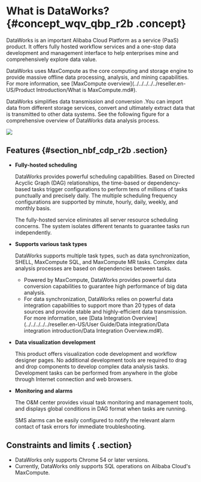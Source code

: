 # What is DataWorks? {#concept_wqv_qbp_r2b .concept}

DataWorks is an important Alibaba Cloud Platform as a service \(PaaS\) product. It offers fully hosted workflow services and a one-stop data development and management interface to help enterprises mine and comprehensively explore data value.

DataWorks uses MaxCompute as the core computing and storage engine to provide massive offline data processing, analysis, and mining capabilities. For more information, see [MaxCompute overview](../../../../../reseller.en-US/Product Introduction/What is MaxCompute.md#).

DataWorks simplifies data transmission and conversion .You can import data from different storage services, convert and ultimately extract data that is transmitted to other data systems. See the following figure for a comprehensive overview of DataWorks data analysis process.

![](http://static-aliyun-doc.oss-cn-hangzhou.aliyuncs.com/assets/img/16167/15476086968910_en-US.png)

## Features {#section_nbf_cdp_r2b .section}

-   **Fully-hosted scheduling**

    DataWorks provides powerful scheduling capabilities. Based on Directed Acyclic Graph \(DAG\) relationships, the time-based or dependency-based tasks trigger configurations to perform tens of millions of tasks punctually and precisely daily. The multiple scheduling frequency configurations are supported by minute, hourly, daily, weekly, and monthly basis.

    The fully-hosted service eliminates all server resource scheduling concerns. The system isolates different tenants to guarantee tasks run independently.

-   **Supports various task types**

    DataWorks supports multiple task types, such as data synchronization, SHELL, MaxCompute SQL, and MaxCompute MR tasks. Complex data analysis processes are based on dependencies between tasks.

    -   Powered by MaxCompute, DataWorks provides powerful data conversion capabilities to guarantee high performance of big data analysis.
    -   For data synchronization, DataWorks relies on powerful data integration capabilities to support more than 20 types of data sources and provide stable and highly-efficient data transmission. For more information, see [Data Integration Overview](../../../../../reseller.en-US/User Guide/Data integration/Data integration introduction/Data Integration Overview.md#).
-   **Data visualization development**

    This product offers visualization code development and workflow designer pages. No additional development tools are required to drag and drop components to develop complex data analysis tasks. Development tasks can be performed from anywhere in the globe through Internet connection and web browsers.

-   **Monitoring and alarms**

    The O&M center provides visual task monitoring and management tools, and displays global conditions in DAG format when tasks are running.

    SMS alarms can be easily configured to notify the relevant alarm contact of task errors for immediate troubleshooting.


## Constraints and limits { .section}

-   DataWorks only supports Chrome 54 or later versions.
-   Currently, DataWorks only supports SQL operations on Alibaba Cloud's MaxCompute.

